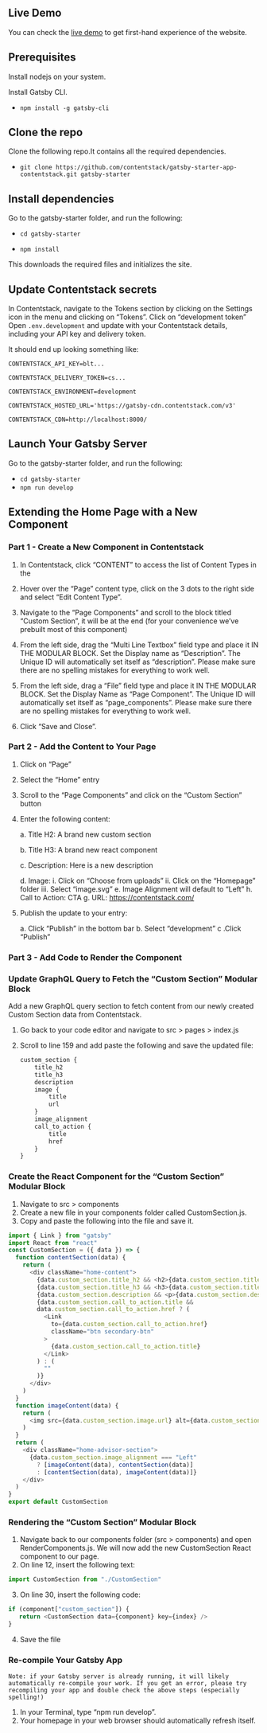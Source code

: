 ## Live Demo

You can check the [live demo](https://gatsby-starter-app-contentstack.vercel.app/) to get first-hand experience of the website.

## Prerequisites

Install nodejs on your system.

Install Gatsby CLI.

- `npm install -g gatsby-cli`


## Clone the repo

Clone the following repo.It contains all the required dependencies.

- `git clone https://github.com/contentstack/gatsby-starter-app-contentstack.git gatsby-starter`

## Install dependencies
Go to the gatsby-starter folder, and run the following:

- `cd gatsby-starter`

- `npm install`

This downloads the required files and initializes the site.

## Update Contentstack secrets

In Contentstack, navigate to the Tokens section by clicking on the Settings icon in the menu and clicking on “Tokens”. Click on “development token”
Open `.env.development` and update with your Contentstack details, including your API key and delivery token.

It should end up looking something like:

`CONTENTSTACK_API_KEY=blt...`

`CONTENTSTACK_DELIVERY_TOKEN=cs...`

`CONTENTSTACK_ENVIRONMENT=development`

`CONTENTSTACK_HOSTED_URL='https://gatsby-cdn.contentstack.com/v3'`

`CONTENTSTACK_CDN=http://localhost:8000/`

## Launch Your Gatsby Server

Go to the gatsby-starter folder, and run the following:

- `cd gatsby-starter`
- `npm run develop` 

## Extending the Home Page with a New Component

### Part 1 - Create a New Component in Contentstack

1. In Contentstack, click “CONTENT” to access the list of Content Types in the

2. Hover over the “Page” content type, click on the 3 dots to the right side and select “Edit Content Type”.

3. Navigate to the “Page Components” and scroll to the block titled “Custom Section”, it will be at the end (for your convenience we’ve prebuilt most of this component)

4. From the left side, drag the “Multi Line Textbox” field type and place it IN THE MODULAR BLOCK. Set the Display name as “Description”. The Unique ID will automatically set itself as “description”. Please make sure there are no spelling mistakes for everything to work well.

5. From the left side, drag a “File” field type and place it IN THE MODULAR BLOCK. Set the Display Name as “Page Component”. The Unique ID will automatically set itself as “page_components”. Please make sure there are no spelling mistakes for everything to work well.

6. Click “Save and Close”.

### Part 2 - Add the Content to Your Page

1. Click on “Page”

2. Select the “Home” entry

3. Scroll to the “Page Components” and click on the “Custom Section” button

4. Enter the following content:

    a. Title H2: A brand new custom section

    b. Title H3: A brand new react component

    c. Description: Here is a new description

    d. Image: 
        i. Click on “Choose from uploads”
        ii. Click on the “Homepage” folder
        iii. Select “image.svg”
        e. Image Alignment will default to “Left”
        h. Call to Action: CTA
        g. URL: https://contentstack.com/ 

5. Publish the update to your entry:

    a. Click “Publish” in the bottom bar
    b. Select “development”
    c .Click “Publish”

### Part 3 - Add Code to Render the Component

### Update GraphQL Query to Fetch the “Custom Section” Modular Block

Add a new GraphQL query section to fetch content from our newly created Custom Section data from Contentstack.

1. Go back to your code editor and navigate to src > pages > index.js

2. Scroll to line 159 and add paste the following and save the updated file:

    ```javascript
    custom_section {
        title_h2
        title_h3
        description
        image {
            title
            url
        }
        image_alignment
        call_to_action {
            title
            href
        }
    } 
    ```



### Create the React Component for the “Custom Section” Modular Block
 1. Navigate to src > components
 2. Create a new file in your components folder called CustomSection.js.
 3. Copy and paste the following into the file and save it.

``` javascript
import { Link } from "gatsby"
import React from "react"
const CustomSection = ({ data }) => {
  function contentSection(data) {
    return (
      <div className="home-content">
        {data.custom_section.title_h2 && <h2>{data.custom_section.title_h2}</h2>}
        {data.custom_section.title_h3 && <h3>{data.custom_section.title_h3}</h3>}
        {data.custom_section.description && <p>{data.custom_section.description}</p>}
        {data.custom_section.call_to_action.title &&
        data.custom_section.call_to_action.href ? (
          <Link
            to={data.custom_section.call_to_action.href}
            className="btn secondary-btn"
          >
            {data.custom_section.call_to_action.title}
          </Link>
        ) : (
          ""
        )}
      </div>
    )
  }
  function imageContent(data) {
    return (
      <img src={data.custom_section.image.url} alt={data.custom_section.image.filename} />
    )
  }
  return (
    <div className="home-advisor-section">
      {data.custom_section.image_alignment === "Left"
        ? [imageContent(data), contentSection(data)]
        : [contentSection(data), imageContent(data)]}
    </div>
  )
}
export default CustomSection
```

### Rendering the “Custom Section” Modular Block

1. Navigate back to our components folder (src > components) and open RenderComponents.js. We will now add the new CustomSection React component to our page.
2. On line 12, insert the following text: 	
```javascript
import CustomSection from "./CustomSection"
```
3. On line 30, insert the following code:

```javascript 
if (component["custom_section"]) {
   return <CustomSection data={component} key={index} />
}
```

4. Save the file

### Re-compile Your Gatsby App

`Note: if your Gatsby server is already running, it will likely automatically re-compile your work. If you get an error, please try recompiling your app and double check the above steps (especially spelling!)`

1. In your Terminal, type “npm run develop”.
2. Your homepage in your web browser should automatically refresh itself.
